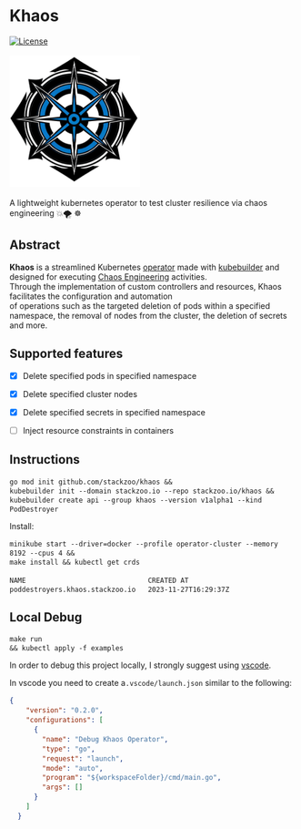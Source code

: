 # Khaos
[![License](https://img.shields.io/badge/License-Apache_2.0-blue.svg)](https://opensource.org/licenses/Apache-2.0)  
<br/>
<img src="docs/images/klogo.png" alt="logo" width="230" height="230">  
<br/>
A lightweight kubernetes operator to test cluster resilience via chaos engineering 💥🌪 ☸️  

## Abstract
**Khaos** is a streamlined Kubernetes [operator](https://kubernetes.io/docs/concepts/extend-kubernetes/operator/) made with [kubebuilder](https://github.com/kubernetes-sigs/kubebuilder) and designed for executing [Chaos Engineering](https://en.wikipedia.org/wiki/Chaos_engineering) activities.  
Through the implementation of custom controllers and resources, Khaos facilitates the configuration and automation  
of operations such as the targeted deletion of pods within a specified namespace, the removal of nodes from the cluster, the deletion of secrets and more.  

## Supported features
- [X] Delete specified pods in specified namespace
- [x] Delete specified cluster nodes
- [X] Delete specified secrets in specified namespace  
- [ ] Inject resource constraints in containers  




## Instructions
```console
go mod init github.com/stackzoo/khaos && 
kubebuilder init --domain stackzoo.io --repo stackzoo.io/khaos &&
kubebuilder create api --group khaos --version v1alpha1 --kind PodDestroyer
```   

Install:
```console
minikube start --driver=docker --profile operator-cluster --memory 8192 --cpus 4 && 
make install && kubectl get crds

NAME                              CREATED AT
poddestroyers.khaos.stackzoo.io   2023-11-27T16:29:37Z
```  

## Local Debug
  
```console
make run
&& kubectl apply -f examples
```  

In order to debug this project locally, I strongly suggest using [vscode](https://code.visualstudio.com/).  

In vscode you need to create a`.vscode/launch.json` similar to the following:  
```json
{
    "version": "0.2.0",
    "configurations": [
      {
        "name": "Debug Khaos Operator",
        "type": "go",
        "request": "launch",
        "mode": "auto",
        "program": "${workspaceFolder}/cmd/main.go",
        "args": []
      }
    ]
  }
```   




